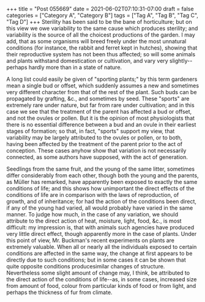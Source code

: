 +++
title = "Post 055669"
date = 2021-06-02T07:10:31-07:00
draft = false
categories = ["Category A", "Category B"]
tags = ["Tag A", "Tag B", "Tag C", "Tag D"]
+++
Sterility has been said to be the bane of horticulture; but on this view we owe variability to the same cause which produces sterility; and variability is the source of all the choicest productions of the garden. I may add, that as some organisms will breed freely under the most unnatural conditions (for instance, the rabbit and ferret kept in hutches), showing that their reproductive system has not been thus affected; so will some animals and plants withstand domestication or cultivation, and vary very slightly--perhaps hardly more than in a state of nature.

A long list could easily be given of "sporting plants;" by this term gardeners mean a single bud or offset, which suddenly assumes a new and sometimes very different character from that of the rest of the plant. Such buds can be propagated by grafting, &c., and sometimes by seed. These "sports" are extremely rare under nature, but far from rare under cultivation; and in this case we see that the treatment of the parent has affected a bud or offset, and not the ovules or pollen. But it is the opinion of most physiologists that there is no essential difference between a bud and an ovule in their earliest stages of formation; so that, in fact, "sports" support my view, that variability may be largely attributed to the ovules or pollen, or to both, having been affected by the treatment of the parent prior to the act of conception. These cases anyhow show that variation is not necessarily connected, as some authors have supposed, with the act of generation.

Seedlings from the same fruit, and the young of the same litter, sometimes differ considerably from each other, though both the young and the parents, as Müller has remarked, have apparently been exposed to exactly the same conditions of life; and this shows how unimportant the direct effects of the conditions of life are in comparison with the laws of reproduction, of growth, and of inheritance; for had the action of the conditions been direct, if any of the young had varied, all would probably have varied in the same manner. To judge how much, in the case of any variation, we should attribute to the direct action of heat, moisture, light, food, &c., is most difficult: my impression is, that with animals such agencies have produced very little direct effect, though apparently more in the case of plants. Under this point of view, Mr. Buckman's recent experiments on plants are extremely valuable. When all or nearly all the individuals exposed to certain conditions are affected in the same way, the change at first appears to be directly due to such conditions; but in some cases it can be shown that quite opposite conditions producesimilar changes of structure. Nevertheless some slight amount of change may, I think, be attributed to the direct action of the conditions of life--as, in some cases, increased size from amount of food, colour from particular kinds of food or from light, and perhaps the thickness of fur from climate.
